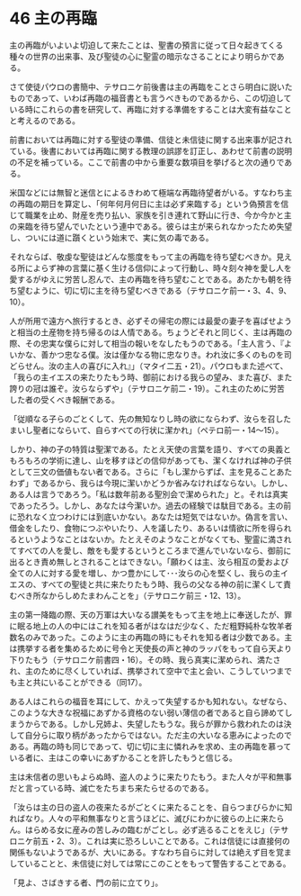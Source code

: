 # 46 主の再臨

主の再臨がいよいよ切迫して来たことは、聖書の預言に従って日々起きてくる種々の世界の出来事、及び聖徒の心に聖霊の暗示なさることにより明らかである。

さて使徒パウロの書簡中、テサロニケ前後書は主の再臨をことさら明白に説いたものであって、いわば再臨の福音書とも言うべきものであるから、この切迫している時にこれらの書を研究して、再臨に対する準備をすることは大変有益なことと考えるのである。

前書においては再臨に対する聖徒の準備、信徒と未信徒に関する出来事が記されている。後書においては再臨に関する教理の誤謬を訂正し、あわせて前書の説明の不足を補っている。ここで前書の中から重要な数項目を挙げると次の通りである。

米国などには無智と迷信とによるきわめて極端な再臨待望者がいる。すなわち主の再臨の期日を算定し、「何年何月何日に主は必ず来臨する」という偽預言を信じて職業を止め、財産を売り払い、家族を引き連れて野山に行き、今か今かと主の来臨を待ち望んでいたという連中である。彼らは主が来られなかったため失望し、ついには道に躓くという始末で、実に気の毒である。

それならば、敬虔な聖徒はどんな態度をもって主の再臨を待ち望むべきか。見える所によらず神の言葉に基く生ける信仰によって行動し、時々刻々神を愛し人を愛するがゆえに労苦し忍んで、主の再臨を待ち望むことである。あたかも朝を待ち望むように、切に切に主を待ち望むべきである（テサロニケ前一・3、4、9、10）。

人が所用で遠方へ旅行するとき、必ずその帰宅の際には最愛の妻子を喜ばせようと相当の土産物を持ち帰るのは人情である。ちょうどそれと同じく、主は再臨の際、その忠実な僕らに対して相当の報いをなしたもうのである。「主人言う、『よいかな、善かつ忠なる僕。汝は僅かなる物に忠なりき。われ汝に多くのものを司どらせん。汝の主人の喜びに入れ』」（マタイ二五・21）。パウロもまた述べて、「我らの主イエスの来たりたもう時、御前における我らの望み、また喜び、また誇りの冠は誰ぞ。汝らならずや」（テサロニケ前二・19）。これ主のために労苦した者の受くべき報酬である。

「従順なる子らのごとくして、先の無知なりし時の欲にならわず、汝らを召したまいし聖者にならいて、自らすべての行状に潔かれ」（ペテロ前一・14〜15）。

しかり、神の子の特質は聖潔である。たとえ天使の言葉を語り、すべての奥義ともろもろの学術に達し、山を移すほどの信仰があっても、潔くなければ神の子供として三文の価値もない者である。さらに「もし潔からずぱ、主を見ることあたわず」であるから、我らは今現に潔いかどうか省みなければならない。しかし、ある人は言うであろう。「私は数年前ある聖別会で潔められた」と。それは真実であったろう。しかし、あなたは今潔いか。過去の経験では駄目である。主の前に恐れなく立つわけには到底いかない。あなたは短気ではないか。偽言を言い、借金をしたり、食物につぶやいたり、人を議したり、あるいは情欲に所を得られるというようなことはないか。たとえそのようなことがなくても、聖霊に満されてすべての人を愛し、敵をも愛するというところまで進んでいないなら、御前に出るとき責め無しとされることはできない。「願わくは主、汝ら相互の愛および全ての人に対する愛を増し、かつ豊かにして･･･汝らの心を堅くし、我らの主イエスの、すべての聖徒と共に来たりたもう時、我らの父なる神の前に潔くして責むべき所なからしめたまわんことを」（テサロニケ前三・12、13）。

主の第一降臨の際、天の万軍は大いなる讃美をもって主を地上に奉送したが、罪に眠る地上の人の中にはこれを知る者がはなはだ少なく、ただ粗野純朴な牧羊者数名のみであった。このように主の再臨の時にもそれを知る者は少数である。主は携挙する者を集めるために号令と天使長の声と神のラッパをもって自ら天より下りたもう（テサロニケ前書四・16）。その時、我ら真実に潔められ、満たされ、主のために尽くしていれば、携挙されて空中で主と会い、こうしていつまでも主と共にいることができる（同17）。

ある人はこれらの福音を耳にして、かえって失望するかも知れない。なぜなら、このような大きな祝福にあずかる資格のない弱い薄信の者であると自ら諦めてしまうからである。しかし兄姉よ、失望したもうな。我らが罪から救われたのは決して自分らに取り柄があったからではない。ただ主の大いなる恵みによったのである。再臨の時も同じであって、切に切に主に憐れみを求め、主の再臨を慕っている者に、主はこの幸いにあずかることを許したもうと信じる。

主は未信者の思いもよらぬ時、盗人のように来たりたもう。また人々が平和無事だと言っている時、滅亡をたちまち来たらせるのである。

「汝らは主の日の盗人の夜来たるがごとくに来たることを、自らつまびらかに知ればなり。人々の平和無事なりと言うほどに、滅びにわかに彼らの上に来たらん。はらめる女に産みの苦しみの臨むがごとし。必ず逃るることをえじ」（テサロニケ前五・2、3）。これは実に恐ろしいことである。これは信徒には直接何の関係もないようであるが、大いにある。すなわち自らに対しては絶えず目を覚ましていることと、未信徒に対しては常にこのことをもって警告することである。

「見よ、さばきする者、門の前に立てり」。

